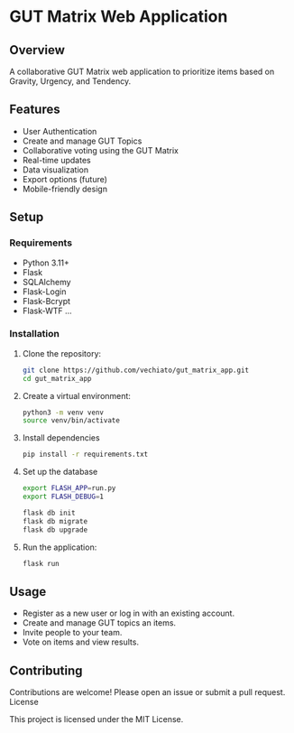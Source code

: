 # GUT Matrix Web Application

## Overview
A collaborative GUT Matrix web application to prioritize items based on Gravity, Urgency, and Tendency.

## Features
- User Authentication
- Create and manage GUT Topics
- Collaborative voting using the GUT Matrix
- Real-time updates 
- Data visualization
- Export options (future)
- Mobile-friendly design

## Setup

### Requirements
- Python 3.11+
- Flask
- SQLAlchemy
- Flask-Login
- Flask-Bcrypt
- Flask-WTF ...

### Installation
1. Clone the repository:
   ```bash
   git clone https://github.com/vechiato/gut_matrix_app.git
   cd gut_matrix_app
   ```
2. Create a virtual environment: 
    ```bash
    python3 -m venv venv
    source venv/bin/activate  
    ```

3. Install dependencies
    ```bash
    pip install -r requirements.txt
    ```

4. Set up the database
    ```bash
    export FLASH_APP=run.py
    export FLASH_DEBUG=1

    flask db init
    flask db migrate 
    flask db upgrade
    ```

5. Run the application:
    ```bash
    flask run
    ```
## Usage

- Register as a new user or log in with an existing account.
- Create and manage GUT topics an items.
- Invite people to your team.
- Vote on items and view results.

## Contributing

Contributions are welcome! Please open an issue or submit a pull request.
License

This project is licensed under the MIT License.

